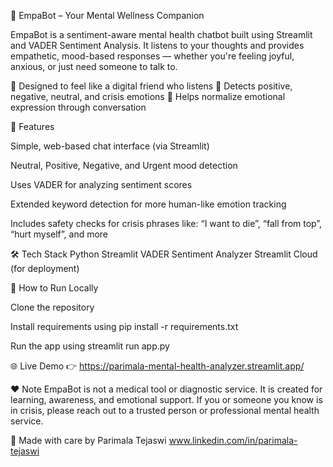 💬 EmpaBot – Your Mental Wellness Companion

EmpaBot is a sentiment-aware mental health chatbot built using Streamlit and VADER Sentiment Analysis. It listens to your thoughts and provides empathetic, mood-based responses — whether you're feeling joyful, anxious, or just need someone to talk to.

🔹 Designed to feel like a digital friend who listens
🔹 Detects positive, negative, neutral, and crisis emotions
🔹 Helps normalize emotional expression through conversation

🌟 Features

Simple, web-based chat interface (via Streamlit)

Neutral, Positive, Negative, and Urgent mood detection

Uses VADER for analyzing sentiment scores

Extended keyword detection for more human-like emotion tracking

Includes safety checks for crisis phrases like:
“I want to die”, “fall from top”, “hurt myself”, and more

🛠️ Tech Stack
Python
Streamlit
VADER Sentiment Analyzer
Streamlit Cloud (for deployment)

🚀 How to Run Locally

Clone the repository

Install requirements using pip install -r requirements.txt

Run the app using streamlit run app.py

🌐 Live Demo
👉 https://parimala-mental-health-analyzer.streamlit.app/

❤️ Note
EmpaBot is not a medical tool or diagnostic service. It is created for learning, awareness, and emotional support.
If you or someone you know is in crisis, please reach out to a trusted person or professional mental health service.

🙌 Made with care by Parimala Tejaswi
www.linkedin.com/in/parimala-tejaswi
